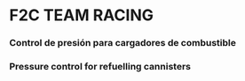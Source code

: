 # F2C TEAM RACING
### Control de presión para cargadores de combustible
### Pressure control for refuelling cannisters
